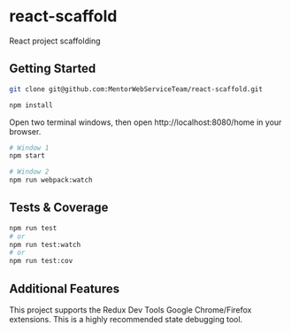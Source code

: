 # react-scaffold
React project scaffolding

## Getting Started
```sh
git clone git@github.com:MentorWebServiceTeam/react-scaffold.git

npm install
```

Open two terminal windows, then open http://localhost:8080/home in your browser.
```sh
# Window 1
npm start

# Window 2
npm run webpack:watch
```

## Tests & Coverage
```sh
npm run test
# or
npm run test:watch
# or
npm run test:cov
```

## Additional Features
This project supports the Redux Dev Tools Google Chrome/Firefox extensions. This is a highly recommended state debugging tool. 
